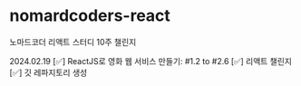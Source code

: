 # nomardcoders-react
노마드코더 리액트 스터디 10주 챌린지

2024.02.19
[✅] ReactJS로 영화 웹 서비스 만들기:  #1.2 to #2.6
[✅] 리액트 챌린지
[✅] 깃 레파지토리 생성
